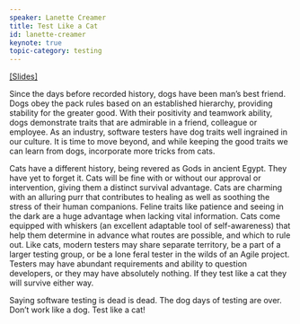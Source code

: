 ```yaml
---
speaker: Lanette Creamer
title: Test Like a Cat
id: lanette-creamer
keynote: true
topic-category: testing
---
```


<a href="http://europeantestingconference.eu/slides18/Creamer.pdf">[Slides]</a>

Since the days before recorded history, dogs have been man’s best friend. Dogs obey the pack rules based on an established hierarchy, providing stability for the greater good. With their positivity and teamwork ability, dogs demonstrate traits that are admirable in a friend, colleague or employee. As an industry, software testers have dog traits well ingrained in our culture. It is time to move beyond, and while keeping the good traits we can learn from dogs, incorporate more tricks from cats.

Cats have a different history, being revered as Gods in ancient Egypt. They have yet to forget it. Cats will be fine with or without our approval or intervention, giving them a distinct survival advantage. Cats are charming with an alluring purr that contributes to healing as well as soothing the stress of their human companions. Feline traits like patience and seeing in the dark are a huge advantage when lacking vital information. Cats come equipped with whiskers (an excellent adaptable tool of self-awareness) that help them determine in advance what routes are possible, and which to rule out. Like cats, modern testers may share separate territory, be a part of a larger testing group, or be a lone feral tester in the wilds of an Agile project. Testers may have abundant requirements and ability to question developers, or they may have absolutely nothing. If they test like a cat they will survive either way.

Saying software testing is dead is dead. The dog days of testing are over. Don’t work like a dog. Test like a cat!

